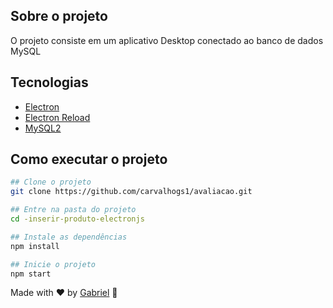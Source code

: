 ## Sobre o projeto

O projeto consiste em um aplicativo Desktop conectado ao banco de dados MySQL

## Tecnologias

- [Electron](https://www.electronjs.org/pt/)
- [Electron Reload](https://www.npmjs.com/package/electron-reload)
- [MySQL2](https://www.npmjs.com/package/mysql2)

## Como executar o projeto

```bash
## Clone o projeto
git clone https://github.com/carvalhogs1/avaliacao.git

## Entre na pasta do projeto
cd -inserir-produto-electronjs

## Instale as dependências
npm install

## Inicie o projeto
npm start
```

Made with ♥ by [Gabriel](https://github.com/carvalhogs1) :wave: